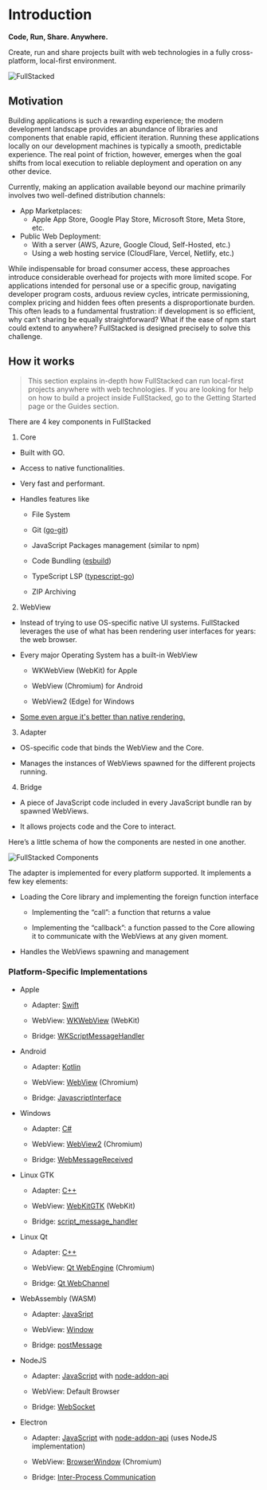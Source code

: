 # Introduction

**Code, Run, Share. Anywhere.**

Create, run and share projects built with web technologies in a fully cross-platform, local-first environment.

![FullStacked](https://files.fullstacked.org/fullstacked.jpg)

## Motivation

Building applications is such a rewarding experience; the modern development landscape provides an abundance of libraries and components that enable rapid, efficient iteration. Running these applications locally on our development machines is typically a smooth, predictable experience. The real point of friction, however, emerges when the goal shifts from local execution to reliable deployment and operation on any other device.

Currently, making an application available beyond our machine primarily involves two well-defined distribution channels:

* App Marketplaces:
    * Apple App Store, Google Play Store, Microsoft Store, Meta Store, etc.
* Public Web Deployment:
    * With a server (AWS, Azure, Google Cloud, Self-Hosted, etc.)
    * Using a web hosting service (CloudFlare, Vercel, Netlify, etc.)
      
While indispensable for broad consumer access, these approaches introduce considerable overhead for projects with more limited scope. For applications intended for personal use or a specific group, navigating developer program costs, arduous review cycles, intricate permissioning, complex pricing and hidden fees often presents a disproportionate burden. This often leads to a fundamental frustration: if development is so efficient, why can’t sharing be equally straightforward? What if the ease of npm start could extend to anywhere? FullStacked is designed precisely to solve this challenge.

## How it works

> This section explains in-depth how FullStacked can run local-first projects anywhere with web technologies. If you are looking for help on how to build a project inside FullStacked, go to the Getting Started page or the Guides section.

There are 4 key components in FullStacked

1. Core

  * Built with GO.

  * Access to native functionalities.

  * Very fast and performant.

  * Handles features like

    * File System

    * Git ([go-git](https://github.com/go-git/go-git))

    * JavaScript Packages management (similar to npm)

    * Code Bundling ([esbuild](https://github.com/evanw/esbuild))
   
    * TypeScript LSP ([typescript-go](https://github.com/microsoft/typescript-go))

    * ZIP Archiving

2. WebView

  * Instead of trying to use OS-specific native UI systems. FullStacked leverages the use of what has been rendering user interfaces for years: the web browser.

  * Every major Operating System has a built-in WebView

    * WKWebView (WebKit) for Apple

    * WebView (Chromium) for Android

    * WebView2 (Edge) for Windows

  * [Some even argue it's better than native rendering.](https://javascript.plainenglish.io/i-replaced-my-native-ios-app-with-a-cross-platform-web-app-and-no-one-noticed-1653901ce244)

3. Adapter

  * OS-specific code that binds the WebView and the Core.

  * Manages the instances of WebViews spawned for the different projects running.

4. Bridge

  * A piece of JavaScript code included in every JavaScript bundle ran by spawned WebViews.

  * It allows projects code and the Core to interact.

Here’s a little schema of how the components are nested in one another.

![FullStacked Components](https://files.fullstacked.org/fullstacked-key-components.png)

The adapter is implemented for every platform supported. It implements a few key elements:

* Loading the Core library and implementing the foreign function interface

  * Implementing the “call”: a function that returns a value

  * Implementing the “callback”: a function passed to the Core allowing it to communicate with the WebViews at any given moment.

* Handles the WebViews spawning and management

### Platform-Specific Implementations

* Apple

  * Adapter: [Swift](https://developer.apple.com/swift/)

  * WebView: [WKWebView](https://developer.apple.com/documentation/webkit/wkwebview) (WebKit)

  * Bridge: [WKScriptMessageHandler](https://developer.apple.com/documentation/webkit/wkscriptmessagehandler)

* Android

  * Adapter: [Kotlin](https://kotlinlang.org)

  * WebView: [WebView](https://developer.android.com/reference/android/webkit/WebView) (Chromium)

  * Bridge: [JavascriptInterface](https://developer.android.com/reference/android/webkit/JavascriptInterface)

* Windows

  * Adapter: [C#](https://learn.microsoft.com/en-us/dotnet/csharp/)

  * WebView: [WebView2](https://learn.microsoft.com/en-us/microsoft-edge/webview2/webview2-api-reference?tabs=dotnetcsharp) (Chromium)

  * Bridge: [WebMessageReceived](https://learn.microsoft.com/en-us/dotnet/api/microsoft.web.webview2.winforms.webview2.webmessagereceived?view=webview2-dotnet-1.0.2903.40)

* Linux GTK

  * Adapter: [C++](https://cplusplus.com)

  * WebView: [WebKitGTK](https://webkitgtk.org) (WebKit)

  * Bridge: [script_message_handler](https://webkitgtk.org/reference/webkitgtk/stable/method.UserContentManager.register_script_message_handler.html)

* Linux Qt

  * Adapter: [C++](https://cplusplus.com)

  * WebView: [Qt WebEngine](https://doc.qt.io/qt-6/qtwebengine-index.html) (Chromium)

  * Bridge: [Qt WebChannel](https://doc.qt.io/qt-6/qtwebchannel-index.html)

* WebAssembly (WASM)

  * Adapter: [JavaSript](https://developer.mozilla.org/en-US/docs/Web/JavaScript)

  * WebView: [Window](https://developer.mozilla.org/en-US/docs/Web/API/Window)

  * Bridge: [postMessage](https://developer.mozilla.org/en-US/docs/Web/API/Window/postMessage)

* NodeJS

  * Adapter: [JavaScript](https://nodejs.org/en) with [node-addon-api](https://github.com/nodejs/node-addon-api)

  * WebView: Default Browser

  * Bridge: [WebSocket](https://www.npmjs.com/package/ws)

* Electron

  * Adapter: [JavaScript](https://nodejs.org/en) with [node-addon-api](https://github.com/nodejs/node-addon-api) (uses NodeJS implementation)

  * WebView: [BrowserWindow](https://www.electronjs.org/docs/latest/api/browser-window) (Chromium)

  * Bridge: [Inter-Process Communication](https://www.electronjs.org/docs/latest/tutorial/ipc)
